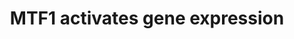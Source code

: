 ---
authors:
- ReactomeTeam
description: The MTF1:zinc complex in the nucleus binds Metal Response Elements (MREs),
  DNA containing the core consensus sequence 5'-TGCRCNC-3', and activates or represses
  transcription depending on the context of the MRE (reviewed in Laity and Andrews
  2007, Jackson et al. 2008, Gunther et al. 2012, Grzywacz et al. 2015). The 6 zinc
  fingers of each MTF1 monomer have different affinities for zinc and evidence from
  the mouse homolog indicates that different concentrations of zinc, and hence different
  metal loads in MTF1, activate different subsets of target genes (Wang et al. 2004,
  Dong et al. 2015). Genes activated by MTF1 include those encoding metallothioneins,
  zinc transporters, and stress-response proteins (Hardyman et al. 2016).  View original
  pathway at [http://www.reactome.org/PathwayBrowser/#DIAGRAM=5660489 Reactome].
last-edited: 2021-01-25
organisms:
- Homo sapiens
redirect_from:
- /index.php/Pathway:WP4036
- /instance/WP4036
schema-jsonld:
- '@context': https://schema.org/
  '@id': https://wikipathways.github.io/pathways/WP4036.html
  '@type': Dataset
  creator:
    '@type': Organization
    name: WikiPathways
  description: The MTF1:zinc complex in the nucleus binds Metal Response Elements
    (MREs), DNA containing the core consensus sequence 5'-TGCRCNC-3', and activates
    or represses transcription depending on the context of the MRE (reviewed in Laity
    and Andrews 2007, Jackson et al. 2008, Gunther et al. 2012, Grzywacz et al. 2015).
    The 6 zinc fingers of each MTF1 monomer have different affinities for zinc and
    evidence from the mouse homolog indicates that different concentrations of zinc,
    and hence different metal loads in MTF1, activate different subsets of target
    genes (Wang et al. 2004, Dong et al. 2015). Genes activated by MTF1 include those
    encoding metallothioneins, zinc transporters, and stress-response proteins (Hardyman
    et al. 2016).  View original pathway at [http://www.reactome.org/PathwayBrowser/#DIAGRAM=5660489
    Reactome].
  keywords:
  - SNCB
  - MTF1 dimer:12Zn2+
  - 'CSRP1 gene '
  - 'Zn2+ '
  - CSRP1
  - dimer:12Zn2+:SNCB
  - MTF1
  - dimer:12Zn2+:CSRP1
  - SNCB gene
  - 'MTF1 '
  - gene
  - CSRP1 gene
  - 'SNCB gene '
  license: CC0
  name: MTF1 activates gene expression
seo: CreativeWork
title: MTF1 activates gene expression
wpid: WP4036
---